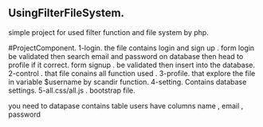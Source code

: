 ## UsingFilterFileSystem.
simple project for used filter function and file system by php.

#ProjectComponent.
1-login.
  the file contains login and sign up .
  form login 
    be validated then search email and password on database then  head to profile  if it correct.
  form signup .
    be validated then insert into the database.
2-control .
  that file conains all function used .
3-profile.
  that explore the file  in variable $username  by scandir  function.
4-setting.
  Contains database settings.
5-all.css/all.js .
  bootstrap file.
  
  you need to datapase contains table users have columns name , email , password
